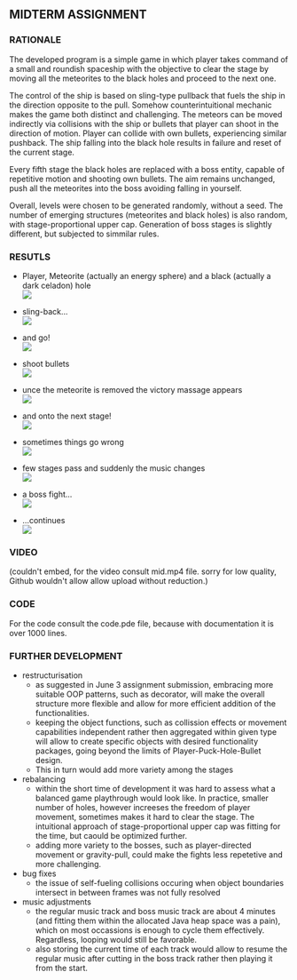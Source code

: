 ## MIDTERM ASSIGNMENT

### RATIONALE

The developed program is a simple game in which player takes command of a small and roundish spaceship with the objective to clear the stage by moving all the meteorites to the black holes and proceed to the next one.

The control of the ship is based on sling-type pullback that fuels the ship in the direction opposite to the pull. Somehow counterintuitional mechanic makes the game both distinct and challenging. The meteors can be moved indirectly via collisions with the ship or bullets that player can shoot in the direction of motion. Player can collide with own bullets, experiencing similar pushback. The ship falling into the black hole results in failure and reset of the current stage.

Every fifth stage the black holes are replaced with a boss entity, capable of repetitive motion and shooting own bullets. The aim remains unchanged, push all the meteorites into the boss avoiding falling in yourself.

Overall, levels were chosen to be generated randomly, without a seed. The number of emerging structures (meteorites and black holes) is also random, with stage-proportional upper cap. Generation of boss stages is slightly different, but subjected to simmilar rules.


### RESUTLS

- Player, Meteorite (actually an energy sphere) and a black (actually a dark celadon) hole\
![](1.png)

- sling-back...\
![](2.png)

- and go!\
![](3.png)

- shoot bullets\
![](4.png)

- unce the meteorite is removed the victory massage appears\
![](5.png)

- and onto the next stage!\
![](6.png)

- sometimes things go wrong\
![](7.png)

- few stages pass and suddenly the music changes\
![](8.png)

- a boss fight...\
![](9.png)

- ...continues\
![](10.png)


### VIDEO

(couldn't embed, for the video consult mid.mp4 file. sorry for low quality, Github wouldn't allow allow upload without reduction.)


### CODE

For the code consult the code.pde file, because with documentation it is over 1000 lines.


### FURTHER DEVELOPMENT
- restructurisation
  - as suggested in June 3 assignment submission, embracing more suitable OOP patterns, such as decorator, will make the overall structure more flexible and allow for more efficient addition of the functionalities.
  - keeping the object functions, such as collission effects or movement capabilities independent rather then aggregated within given type will allow to create specific objects with desired functionality packages, going beyond the limits of Player-Puck-Hole-Bullet design.
  - This in turn would add more variety among the stages
- rebalancing
  - within the short time of development it was hard to assess what a balanced game playthrough would look like. In practice, smaller number of holes, however increeses the freedom of player movement, sometimes makes it hard to clear the stage. The intuitional approach of stage-proportional upper cap was fitting for the time, but caould be optimized further.
  - adding more variety to the bosses, such as player-directed movement or gravity-pull, could make the fights less repetetive and more challenging.
- bug fixes
  - the issue of self-fueling collisions occuring when object boundaries intersect in between frames was not fully resolved
- music adjustments
  - the regular music track and boss music track are about 4 minutes (and fitting them within the allocated Java heap space was a pain), which on most occassions is enough to cycle them effectively. Regardless, looping would still be favorable.
  - also storing the current time of each track would allow to resume the regular music after cutting in the boss track rather then playing it from the start.
